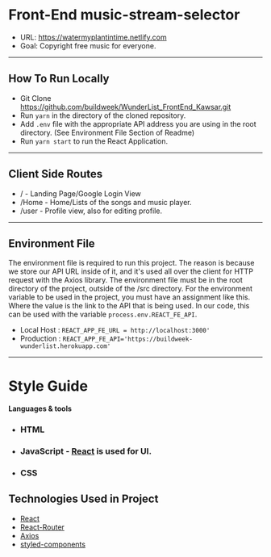 # Front-End music-stream-selector
* URL: https://watermyplantintime.netlify.com
* Goal: Copyright free music for everyone.
---
## How To Run Locally
* Git Clone https://github.com/buildweek/WunderList_FrontEnd_Kawsar.git
* Run `yarn` in the directory of the cloned repository.
* Add `.env` file with the appropriate API address you are using in the root directory. (See Environment File Section of Readme)
* Run `yarn start` to run the React Application.
---
## Client Side Routes
* / - Landing Page/Google Login View
* /Home - Home/Lists of the songs and music player.
* /user - Profile view, also for editing profile.
---
## Environment File
The environment file is required to run this project. The reason is because we store our API URL inside of it, and it's used all over the client for HTTP request with the Axios library. The environment file must be in the root directory of the project, outside of the /src directory. For the environment variable to be used in the project, you must have an assignment like this. Where the value is the link to the API that is being used. In our code, this can be used with the variable `process.env.REACT_FE_API`.

* Local Host : `REACT_APP_FE_URL = http://localhost:3000'`
* Production : `REACT_APP_FE_API='https://buildweek-wunderlist.herokuapp.com'`
---

# Style Guide
#### Languages & tools
* ### HTML
* ### JavaScript - [React](http://facebook.github.io/react) is used for UI.
* ### CSS
## Technologies Used in Project
* [React](https://reactjs.org/)
* [React-Router](https://github.com/ReactTraining/react-router#readme)
* [Axios](https://github.com/axios/axios)
* [styled-components](https://www.styled-components.com/)



